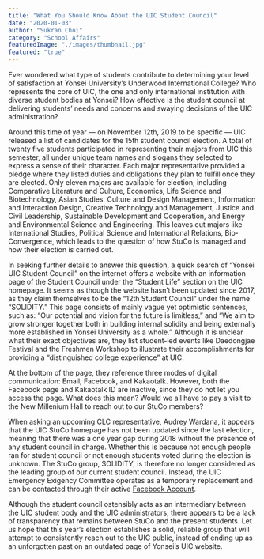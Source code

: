 ```yaml
---
title: "What You Should Know About the UIC Student Council"
date: "2020-01-03"
author: "Sukran Choi"
category: "School Affairs"
featuredImage: "./images/thumbnail.jpg"
featured: "true"
---
```


Ever wondered what type of students contribute to determining your level of satisfaction at Yonsei University’s Underwood International College? Who represents the core of UIC, the one and only international institution with diverse student bodies at Yonsei? How effective is the student council at delivering students’ needs and concerns and swaying decisions of the UIC administration?

Around this time of year — on November 12th, 2019 to be specific — UIC released a list of candidates for the 15th student council election. A total of twenty five students participated in representing their majors from UIC this semester, all under unique team names and slogans they selected to express a sense of their character. Each major representative provided a pledge where they listed duties and obligations they plan to fulfill once they are elected. Only eleven majors are available for election, including Comparative Literature and Culture, Economics, Life Science and Biotechnology, Asian Studies, Culture and Design Management, Information and Interaction Design, Creative Technology and Management, Justice and Civil Leadership, Sustainable Development and Cooperation, and Energy and Environmental Science and Engineering. This leaves out majors like International Studies, Political Science and International Relations, Bio-Convergence, which leads to the question of how StuCo is managed and how their election is carried out.

In seeking further details to answer this question, a quick search of “Yonsei UIC Student Council” on the internet offers a website with an information page of the Student Council under the “Student Life” section on the UIC homepage. It seems as though the website hasn’t been updated since 2017, as they claim themselves to be the “12th Student Council” under the name “SOLIDITY.” This page consists of mainly vague yet optimistic sentences, such as: “Our potential and vision for the future is limitless,” and “We aim to grow stronger together both in building internal solidity and being externally more established in Yonsei University as a whole.” Although it is unclear what their exact objectives are, they list student-led events like Daedongjae Festival and the Freshmen Workshop to illustrate their accomplishments for providing a “distinguished college experience” at UIC.

At the bottom of the page, they reference three modes of digital communication: Email, Facebook, and Kakaotalk. However, both the Facebook page and Kakaotalk ID are inactive, since they do not let you access the page. What does this mean? Would we all have to pay a visit to the New Millenium Hall to reach out to our StuCo members?

When asking an upcoming CLC representative, Audrey Wardana, it appears that the UIC StuCo homepage has not been updated since the last election, meaning that there was a one year gap during 2018 without the presence of any student council in charge. Whether this is because not enough people ran for student council or not enough students voted during the election is unknown. The StuCo group, SOLIDITY, is therefore no longer considered as the leading group of our current student council. Instead, the UIC Emergency Exigency Committee operates as a temporary replacement and can be contacted through their active [Facebook Account](https://www.facebook.com/uicstuco?__tn__=CH-R&eid=ARD68xFBvMDCxaBvKb2BWrzkHKqJNXaPHHFXYHiepMt4FyjbtEz5oXMKAyDkbW4_3c4kxkLeDIX2FtK4&hc_ref=ARSwD_Chsyp1K22PRtNAH29o-zgkWwhjPyfoI8gNFaLY2OTPEhvhK02zNmYj7LORrf8&fref=nf&__xts__[0]=68.ARDQ_gDO-cz-JhE_wQ16ZUZ1M9uWzajsuSLqe9CeAO8v_7l5fSll7Cq3TJyZUc7Sm1raGWsvC_se5J8O7kF-jqMQpvqJvrvwd08oe4cjB8e0nB5v-aYmKV3U7zAt8QYlpXhcEH_ym8KHPXnm9JxlVugCCCvUxtHj17fQXbDS6JVHeeGKXZZOVZAF9rAnmOsZlNfiLgkoDMiJ76P5jAM9FTbY7JtvuyursMwaIDzPtZ3NWQUqIcseQO76ywyYbwE7_uJcAmtsjFOOFSxDkBTdxtaXxbN3wEVX94RLc_ReGPxvIwUo9KD1Sl-96x5Fu-YeRkRQBAb-QfnGJj8Q0ftEe1M).

Although the student council ostensibly acts as an intermediary between the UIC student body and the UIC administrators, there appears to be a lack of transparency that remains between StuCo and the present students. Let us hope that this year’s election establishes a solid, reliable group that will attempt to consistently reach out to the UIC public, instead of ending up as an unforgotten past on an outdated page of Yonsei’s UIC website.
